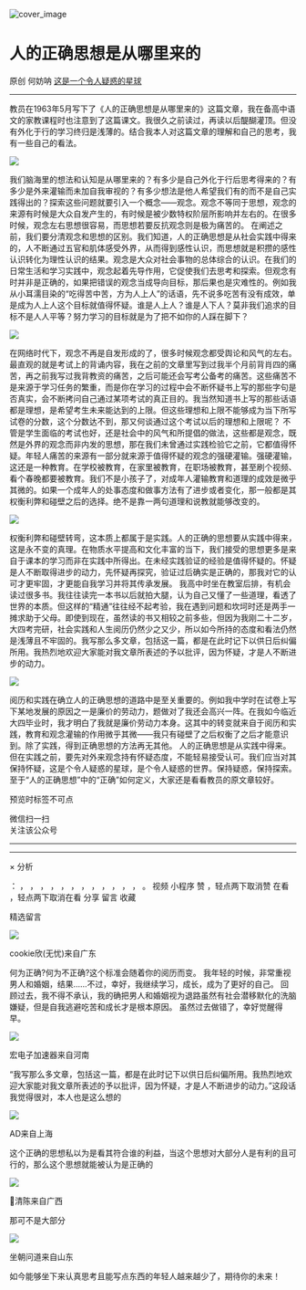 ![cover_image](https://mmbiz.qpic.cn/mmbiz_jpg/UF0iaTnc0u76f9In0VFz4fg4CPN0iaLNvStJT3icglVw3sAeqFDGLqVMxUaic6PbUnxUHy337dbuBUianQ7kh6G3gNg/0?wx_fmt=jpeg)

#  人的正确思想是从哪里来的

原创  何妨呐  [ 这是一个令人疑惑的星球 ](javascript:void\(0\);)

__ _ _ _ _

教员在1963年5月写下了《人的正确思想是从哪里来的》这篇文章，我在备高中语文的家教课程时也注意到了这篇课文。我很久之前读过，再读以后醍醐灌顶。但没有外化于行的学习终归是浅薄的。结合我本人对这篇文章的理解和自己的思考，我有一些自己的看法。

![](https://mmbiz.qpic.cn/mmbiz_jpg/UF0iaTnc0u76f9In0VFz4fg4CPN0iaLNvSLbeyYq5M1hdcXE1g7autbbxHfVeUTztLuh3yyoFLY2WibeoRAMTm76Q/640?wx_fmt=jpeg)

我们脑海里的想法和认知是从哪里来的？有多少是自己外化于行后思考得来的？有多少是外来灌输而未加自我审视的？有多少想法是他人希望我们有的而不是自己实践得出的？探索这些问题就要引入一个概念——观念。观念不等同于思想，观念的来源有时候是大众自发产生的，有时候是被少数特权阶层所影响并左右的。在很多时候，观念左右思想很容易，而思想若要反抗观念则是极为痛苦的。
在阐述之前，我们要分清观念和思想的区别。我们知道，人的正确思想是从社会实践中得来的，人不断通过五官和肌体感受外界，从而得到感性认识，而思想就是积攒的感性认识转化为理性认识的结果。观念是大众对社会事物的总体综合的认识。在我们的日常生活和学习实践中，观念起着先导作用，它促使我们去思考和探索。但观念有时并非是正确的，如果把错误的观念当成导向目标，那后果也是灾难性的。例如我从小耳濡目染的“吃得苦中苦，方为人上人”的话语，先不说多吃苦有没有成效，单是成为人上人这个目标就值得怀疑。谁是人上人？谁是人下人？莫非我们追求的目标不是人人平等？努力学习的目标就是为了把不如你的人踩在脚下？

![](https://mmbiz.qpic.cn/mmbiz_jpg/UF0iaTnc0u76f9In0VFz4fg4CPN0iaLNvSZm9yPYWDrXyEuUibldCgHjiaPbatjZKgL9VhkplckZrNs9beTyvriaN8A/640?wx_fmt=jpeg)

在网络时代下，观念不再是自发形成的了，很多时候观念都受舆论和风气的左右。最直观的就是考试上的背诵内容，我在之前的文章里写到过我半个月前背肖四的痛苦，再之前我写过我背教资的痛苦，之后可能还会写考公备考的痛苦。这些痛苦不是来源于学习任务的繁重，而是你在学习的过程中会不断怀疑书上写的那些字句是否真实，会不断拷问自己通过某项考试的真正目的。我当然知道书上写的那些话语都是理想，是希望考生未来能达到的上限。但这些理想和上限不能够成为当下所写试卷的分数，这个分数达不到，那又何谈通过这个考试以后的理想和上限呢？
不管是学生面临的考试也好，还是社会中的风气和所提倡的做法，这些都是观念，既然是外界的观念而非内发的思想，那在我们未曾通过实践检验它之前，它都值得怀疑。年轻人痛苦的来源有一部分就来源于值得怀疑的观念的强硬灌输。强硬灌输，这还是一种教育。在学校被教育，在家里被教育，在职场被教育，甚至刷个视频、看个春晚都要被教育。我们不是小孩子了，对成年人灌输教育和道理的成效是微乎其微的。如果一个成年人的处事态度和做事方法有了进步或者变化，那一般都是其权衡利弊和碰壁之后的选择。绝不是靠一两句道理和说教就能够改变的。

![](https://mmbiz.qpic.cn/mmbiz_jpg/UF0iaTnc0u76f9In0VFz4fg4CPN0iaLNvSOR8dXdFYWhib7JBcjETtqrk6YN3bMBa7qWaKwRGLC5QXIuFM9dUC8tw/640?wx_fmt=jpeg)

权衡利弊和碰壁转弯，这本质上都属于是实践。人的正确的思想要从实践中得来，这是永不变的真理。在物质水平提高和文化丰富的当下，我们接受的思想更多是来自于课本的学习而非在实践中所得出。在未经实践验证的经验是值得怀疑的。怀疑是人不断取得进步的动力，先怀疑再探究，验证过后确实是正确的，那我对它的认可才更牢固，才更能自我学习并将其传承发展。
我高中时坐在教室后排，有机会读过很多书。我往往读完一本书以后就拍大腿，认为自己又懂了一些道理，看透了世界的本质。但这样的“精通”往往经不起考验，我在遇到问题和坎坷时还是两手一摊求助于父母。即使到现在，虽然读的书又相较之前多些，但因为我刚二十二岁，大四考完研，社会实践和人生阅历仍然少之又少，所以如今所持的态度和看法仍然是浅薄且不牢固的。我写那么多文章，包括这一篇，都是在此时记下以供日后纠偏所用。我热烈地欢迎大家能对我文章所表述的予以批评，因为怀疑，才是人不断进步的动力。

![](https://mmbiz.qpic.cn/mmbiz_jpg/UF0iaTnc0u76f9In0VFz4fg4CPN0iaLNvSA5AwLIsSWW91G6mQnbQs9eL4iaghKNP5YXoYM1YG3e71HCUULhlegiag/640?wx_fmt=jpeg)

阅历和实践在确立人的正确思想的道路中是至关重要的。例如我中学时在试卷上写下某地发展的原因之一是廉价的劳动力，题做对了我还会高兴一阵。在我如今临近大四毕业时，我才明白了我就是廉价劳动力本身。这其中的转变就来自于阅历和实践，教育和观念灌输的作用微乎其微——我只有碰壁了之后权衡了之后才能意识到。除了实践，得到正确思想的方法再无其他。
人的正确思想是从实践中得来。但在实践之前，要先对外来观念持有怀疑态度，不能轻易接受认可。我们应当对其保持怀疑，这是个令人疑惑的星球，是个令人疑惑的世界。保持疑惑，保持探索。至于“人的正确思想”中的“正确”如何定义，大家还是看看教员的原文章较好。

  

预览时标签不可点

微信扫一扫  
关注该公众号





****



****



×  分析

：  ，  ，  ，  ，  ，  ，  ，  ，  ，  ，  ，  ，  。  视频  小程序  赞  ，轻点两下取消赞  在看  ，轻点两下取消在看
分享  留言  收藏

精选留言

![](http://wx.qlogo.cn/mmopen/n6tINRGwUZVScVvs50rTE0UV0y9LVaOYNOL3UTBLo3m1OYY1ictVgprhedfRTiaIyJQhxkdeVfA6SW4h5uu4iaQz2t4PGmibGf6yIurdKh8T9ibZ2SriaDQ6KSp0CslLW8J7ot/64)

cookie欣(无忧)来自广东

   何为正确?何为不正确?这个标准会随着你的阅历而变。    我年轻的时候，非常重视男人和婚姻，结果……不过，幸好，我继续学习，成长，成为了更好的自己。
回顾过去，我不得不承认，我的确把男人和婚姻视为退路虽然有社会潜移默化的洗脑嫌疑，但是自我逃避吃苦和成长才是根本原因。    虽然过去做错了，幸好觉醒得早。  

![](http://wx.qlogo.cn/mmopen/O9pEic1aHxebwEEeM8H7X7SSwACVdZic9ttOT1Zic2YiagNgusnNVtNv7EeHYn3xEcwSm15kLwThUH3xqW2fzoJK2xqQoPWiaYFLuyYC6n7q64WCINUicPYv746fne4YVzefem/64)

宏电子加速器来自河南

“我写那么多文章，包括这一篇，都是在此时记下以供日后纠偏所用。我热烈地欢迎大家能对我文章所表述的予以批评，因为怀疑，才是人不断进步的动力。”这段话我觉得很对，本人也是这么想的

![](http://wx.qlogo.cn/mmopen/KHvxKg8z8Eh74ZRQVGW4243hdPS3oBqiawlaEasUQbeicuUIlyWeWmZmOjIOzicmCuATrgyX8gHfWaLJsC9fq0CLntpIONZicXnXwOseDYznFCy5FNnX13U7YC4V7d1HpFrm/64)

AD来自上海

这个正确的思想私以为是看其符合谁的利益，当这个思想对大部分人是有利的且可行的，那么这个思想就能被认为是正确的

![](http://wx.qlogo.cn/mmopen/KHvxKg8z8Eia7WcdfBvibIYqib3DBPEh5E47HmsbfNFicE17wqdC7rhteBicpqo11K72DfSb2dc9Mmhu2ica7YROb6Bolia39HGSFXicYvyqDlHOChaJHcoIQE9S4oXcPJpyo4cP/64)

🍓清陈来自广西

那可不是大部分

![](http://wx.qlogo.cn/mmopen/KHvxKg8z8EiaYQwWE19fojAcGqHB6A8S2BcIVnXrayX5Peu0iaQyBWqXE5XjTD7jmUDW9BH617ELicckaD1VykibHRH0O68ehaicc/64)

坐朝问道来自山东

如今能够坐下来认真思考且能写点东西的年轻人越来越少了，期待你的未来！


